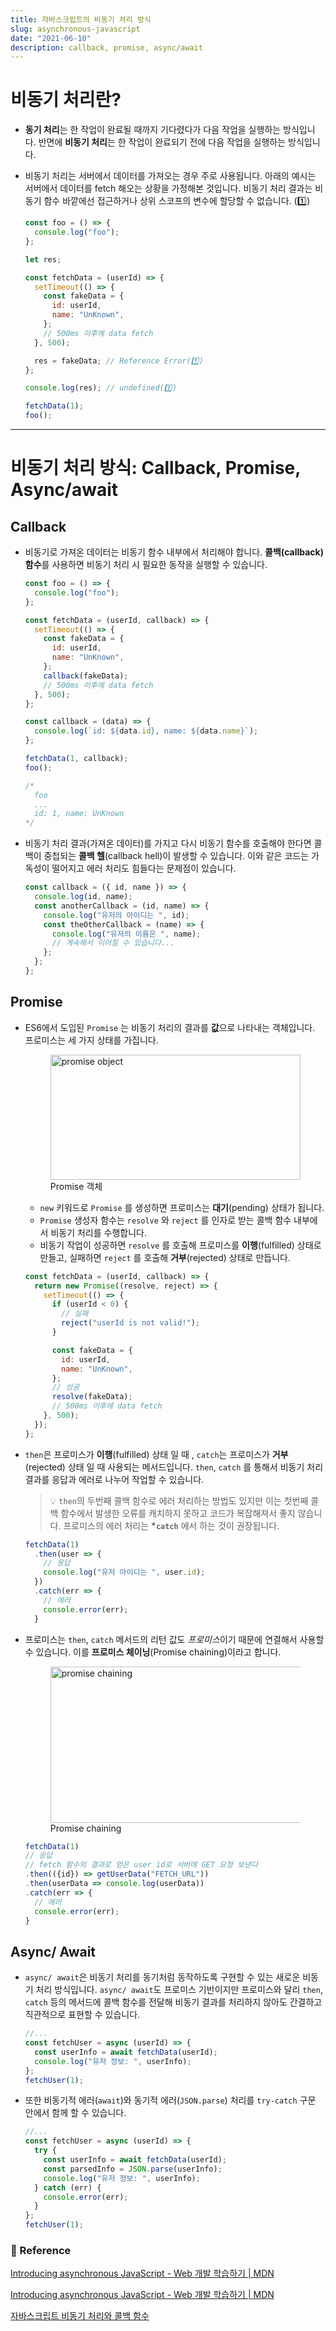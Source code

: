 ```yaml
---
title: 자바스크립트의 비동기 처리 방식
slug: asynchronous-javascript
date: "2021-06-10"
description: callback, promise, async/await
---
```


# 비동기 처리란?

- **동기 처리**는 한 작업이 완료될 때까지 기다렸다가 다음 작업을 실행하는 방식입니다. 반면에 **비동기 처리**는 한 작업이 완료되기 전에 다음 작업을 실행하는 방식입니다.
- 비동기 처리는 서버에서 데이터를 가져오는 경우 주로 사용됩니다. 아래의 예시는 서버에서 데이터를 fetch 해오는 상황을 가정해본 것입니다. 비동기 처리 결과는 비동기 함수 바깥에선 접근하거나 상위 스코프의 변수에 할당할 수 없습니다. (1️⃣)

  ```js
  const foo = () => {
    console.log("foo");
  };

  let res;

  const fetchData = (userId) => {
    setTimeout(() => {
      const fakeData = {
        id: userId,
        name: "UnKnown",
      };
      // 500ms 이후에 data fetch
    }, 500);

    res = fakeData; // Reference Error(1️⃣)
  };

  console.log(res); // undefined(1️⃣)

  fetchData(1);
  foo();
  ```

---

# 비동기 처리 방식: Callback, Promise, Async/await

## Callback

- 비동기로 가져온 데이터는 비동기 함수 내부에서 처리해야 합니다. **콜백(callback) 함수**를 사용하면 비동기 처리 시 필요한 동작을 실행할 수 있습니다.

  ```js
  const foo = () => {
    console.log("foo");
  };

  const fetchData = (userId, callback) => {
    setTimeout(() => {
      const fakeData = {
        id: userId,
        name: "UnKnown",
      };
      callback(fakeData);
      // 500ms 이후에 data fetch
    }, 500);
  };

  const callback = (data) => {
    console.log(`id: ${data.id}, name: ${data.name}`);
  };

  fetchData(1, callback);
  foo();

  /*
    foo
    ...
    id: 1, name: UnKnown
  */
  ```

- 비동기 처리 결과(가져온 데이터)를 가지고 다시 비동기 함수를 호출해야 한다면 콜백이 중첩되는 **콜백 헬**(callback hell)이 발생할 수 있습니다. 이와 같은 코드는 가독성이 떨어지고 에러 처리도 힘들다는 문제점이 있습니다.

  ```js
  const callback = ({ id, name }) => {
    console.log(id, name);
    const anotherCallback = (id, name) => {
      console.log("유저의 아이디는 ", id);
      const theOtherCallback = (name) => {
        console.log("유저의 이름은 ", name);
        // 계속해서 이어질 수 있습니다...
      };
    };
  };
  ```

## Promise

- ES6에서 도입된 `Promise` 는 비동기 처리의 결과를 **값**으로 나타내는 객체입니다. 프로미스는 세 가지 상태를 가집니다.

  <figure>
  <img src="../images/promise.png" alt="promise object" width="400" height="200" />
  <figcaption>Promise 객체</figcaption>
  </figure>

  - `new` 키워드로 `Promise` 를 생성하면 프로미스는 **대기**(pending) 상태가 됩니다.
  - `Promise` 생성자 함수는 `resolve` 와 `reject` 를 인자로 받는 콜백 함수 내부에서 비동기 처리를 수행합니다.
  - 비동기 작업이 성공하면 `resolve` 를 호출해 프로미스를 **이행**(fulfilled) 상태로 만들고, 실패하면 `reject` 를 호출해 **거부**(rejected) 상태로 만듭니다.

  ```js
  const fetchData = (userId, callback) => {
    return new Promise((resolve, reject) => {
      setTimeout(() => {
        if (userId < 0) {
          // 실패
          reject("userId is not valid!");
        }

        const fakeData = {
          id: userId,
          name: "UnKnown",
        };
        // 성공
        resolve(fakeData);
        // 500ms 이후에 data fetch
      }, 500);
    });
  };
  ```

- `then`은 프로미스가 **이행**(fulfilled) 상태 일 때 , `catch`는 프로미스가 **거부**(rejected) 상태 일 때 사용되는 메서드입니다. `then`, `catch` 를 통해서 비동기 처리 결과를 응답과 에러로 나누어 작업할 수 있습니다.

  > 💡 `then`의 두번째 콜백 함수로 에러 처리하는 방법도 있지만 이는 첫번째 콜백 함수에서 발생한 오류를 캐치하지 못하고 코드가 복잡해져서 좋지 않습니다.
  > 프로미스의 에러 처리는 **\*`catch`** 에서 하는 것이 권장됩니다.

  ```js
  fetchData(1)
    .then(user => {
      // 응답
      console.log("유저 아이디는 ", user.id);
    })
    .catch(err => {
      // 에러
      console.error(err);
    }
  ```

- 프로미스는 `then`, `catch` 메서드의 리턴 값도 *프로미스*이기 때문에 연결해서 사용할 수 있습니다. 이를 **프로미스 체이닝**(Promise chaining)이라고 합니다.

    <figure>
      <img src="https://mdn.mozillademos.org/files/8633/promises.png" alt="promise chaining" width="600" height="250" />
      <figcaption>Promise chaining</figcaption>
    </figure>

  ```js
  fetchData(1)
  // 응답
  // fetch 함수의 결과로 얻은 user id로 서버에 GET 요청 보낸다
  .then(({id}) => getUserData("FETCH_URL"))
  .then(userData => console.log(userData))
  .catch(err => {
    // 에러
    console.error(err);
  }
  ```

## **Async/ Await**

- `async/ await`은 비동기 처리를 동기처럼 동작하도록 구현할 수 있는 새로운 비동기 처리 방식입니다. `async/ await`도 프로미스 기반이지만 프로미스와 달리 `then`, `catch` 등의 메서드에 콜백 함수를 전달해 비동기 결과를 처리하지 않아도 간결하고 직관적으로 표현할 수 있습니다.

  ```js
  //...
  const fetchUser = async (userId) => {
    const userInfo = await fetchData(userId);
    console.log("유저 정보: ", userInfo);
  };
  fetchUser(1);
  ```

- 또한 비동기적 에러(`await`)와 동기적 에러(`JSON.parse`) 처리를 `try-catch` 구문 안에서 함께 할 수 있습니다.

  ```js
  //...
  const fetchUser = async (userId) => {
    try {
      const userInfo = await fetchData(userId);
      const parsedInfo = JSON.parse(userInfo);
      console.log("유저 정보: ", userInfo);
    } catch (err) {
      console.error(err);
    }
  };
  fetchUser(1);
  ```

### 🔗 Reference

[Introducing asynchronous JavaScript - Web 개발 학습하기 | MDN](https://developer.mozilla.org/ko/docs/Learn/JavaScript/Asynchronous/Introducing)

[Introducing asynchronous JavaScript - Web 개발 학습하기 | MDN](https://developer.mozilla.org/ko/docs/Learn/JavaScript/Asynchronous/Introducing)

[자바스크립트 비동기 처리와 콜백 함수](https://joshua1988.github.io/web-development/javascript/javascript-asynchronous-operation/)

```

```
